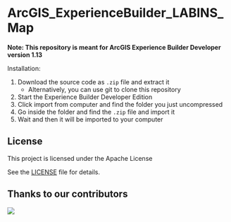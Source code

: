 # ArcGIS_ExperienceBuilder_LABINS_Map

**Note: This repository is meant for ArcGIS Experience Builder Developer version 1.13**

Installation:
1. Download the source code as `.zip` file and extract it
   * Alternatively, you can use git to clone this repository
2. Start the Experience Builder Developer Edition
3. Click import from computer and find the folder you just uncompressed
4. Go inside the folder and find the `.zip` file and import it
5. Wait and then it will be imported to your computer

## License
This project is licensed under the Apache License

See the [LICENSE](LICENSE) file for details.

## Thanks to our contributors

<a href="https://github.com/KPCOFGS/ArcGIS_ExperienceBuilder_LABINS_Map/graphs/contributors">
  <img src="https://contrib.rocks/image?repo=KPCOFGS/ArcGIS_ExperienceBuilder_LABINS_Map" />
</a>

